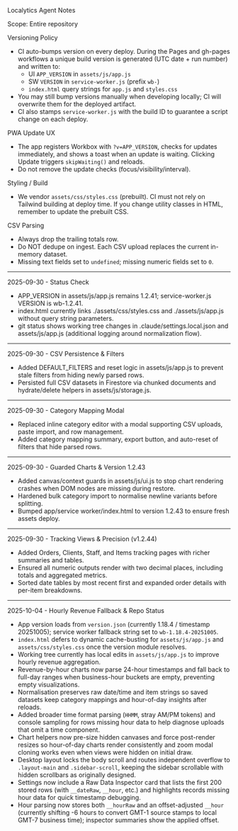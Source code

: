 Localytics Agent Notes

Scope: Entire repository

Versioning Policy
- CI auto-bumps version on every deploy. During the Pages and gh-pages workflows a unique build version is generated (UTC date + run number) and written to:
  - UI `APP_VERSION` in `assets/js/app.js`
  - SW `VERSION` in `service-worker.js` (prefix `wb-`)
  - `index.html` query strings for `app.js` and `styles.css`
- You may still bump versions manually when developing locally; CI will overwrite them for the deployed artifact.
- CI also stamps `service-worker.js` with the build ID to guarantee a script change on each deploy.

PWA Update UX
- The app registers Workbox with `?v=APP_VERSION`, checks for updates immediately, and shows a toast when an update is waiting. Clicking Update triggers `skipWaiting()` and reloads.
- Do not remove the update checks (focus/visibility/interval).

Styling / Build
- We vendor `assets/css/styles.css` (prebuilt). CI must not rely on Tailwind building at deploy time. If you change utility classes in HTML, remember to update the prebuilt CSS.

CSV Parsing
- Always drop the trailing totals row.
- Do NOT dedupe on ingest. Each CSV upload replaces the current in-memory dataset.
- Missing text fields set to `undefined`; missing numeric fields set to `0`.

---
2025-09-30 - Status Check
- APP_VERSION in assets/js/app.js remains 1.2.41; service-worker.js VERSION is wb-1.2.41.
- index.html currently links ./assets/css/styles.css and ./assets/js/app.js without query string parameters.
- git status shows working tree changes in .claude/settings.local.json and assets/js/app.js (additional logging around normalization flow).
---
2025-09-30 - CSV Persistence & Filters
- Added DEFAULT_FILTERS and reset logic in assets/js/app.js to prevent stale filters from hiding newly parsed rows.
- Persisted full CSV datasets in Firestore via chunked documents and hydrate/delete helpers in assets/js/storage.js.
---
2025-09-30 - Category Mapping Modal
- Replaced inline category editor with a modal supporting CSV uploads, paste import, and row management.
- Added category mapping summary, export button, and auto-reset of filters that hide parsed rows.
---
2025-09-30 - Guarded Charts & Version 1.2.43
- Added canvas/context guards in assets/js/ui.js to stop chart rendering crashes when DOM nodes are missing during restore.
- Hardened bulk category import to normalise newline variants before splitting.
- Bumped app/service worker/index.html to version 1.2.43 to ensure fresh assets deploy.
---
2025-09-30 - Tracking Views & Precision (v1.2.44)
- Added Orders, Clients, Staff, and Items tracking pages with richer summaries and tables.
- Ensured all numeric outputs render with two decimal places, including totals and aggregated metrics.
- Sorted date tables by most recent first and expanded order details with per-item breakdowns.

---
2025-10-04 - Hourly Revenue Fallback & Repo Status
- App version loads from `version.json` (currently 1.18.4 / timestamp 20251005); service worker fallback string set to `wb-1.18.4-20251005`.
- `index.html` defers to dynamic cache-busting for `assets/js/app.js` and `assets/css/styles.css` once the version module resolves.
- Working tree currently has local edits in `assets/js/app.js` to improve hourly revenue aggregation.
- Revenue-by-hour charts now parse 24-hour timestamps and fall back to full-day ranges when business-hour buckets are empty, preventing empty visualizations.
- Normalisation preserves raw date/time and item strings so saved datasets keep category mappings and hour-of-day insights after reloads.
- Added broader time format parsing (`HHMM`, stray AM/PM tokens) and console sampling for rows missing hour data to help diagnose uploads that omit a time component.
- Chart helpers now pre-size hidden canvases and force post-render resizes so hour-of-day charts render consistently and zoom modal cloning works even when views were hidden on initial draw.
- Desktop layout locks the body scroll and routes independent overflow to `.layout-main` and `.sidebar-scroll`, keeping the sidebar scrollable with hidden scrollbars as originally designed.
- Settings now include a Raw Data Inspector card that lists the first 200 stored rows (with `__dateRaw`, `__hour`, etc.) and highlights records missing hour data for quick timestamp debugging.
- Hour parsing now stores both `__hourRaw` and an offset-adjusted `__hour` (currently shifting -6 hours to convert GMT-1 source stamps to local GMT-7 business time); inspector summaries show the applied offset.
